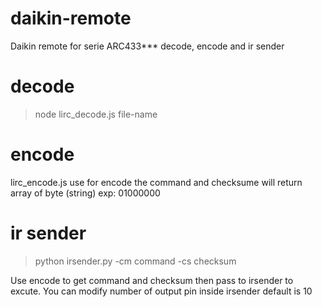 # daikin-remote
Daikin remote for serie ARC433*** decode, encode and ir sender

# decode
> node lirc_decode.js file-name

# encode
lirc_encode.js use for encode the command and checksume will return array of byte (string) 
exp: 01000000

# ir sender
> python irsender.py -cm command -cs checksum

Use encode to get command and checksum then pass to irsender to excute. You can modify number of output pin inside irsender default is 10
